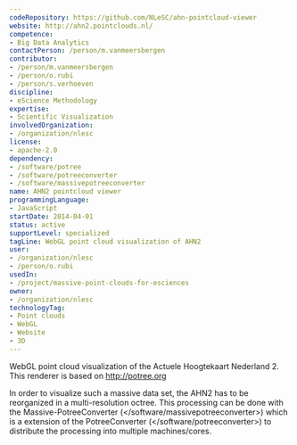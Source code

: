 ```yaml
---
codeRepository: https://github.com/NLeSC/ahn-pointcloud-viewer
website: http://ahn2.pointclouds.nl/
competence:
- Big Data Analytics
contactPerson: /person/m.vanmeersbergen
contributor:
- /person/m.vanmeersbergen
- /person/o.rubi
- /person/s.verhoeven
discipline:
- eScience Methodology
expertise:
- Scientific Visualization
involvedOrganization:
- /organization/nlesc
license:
- apache-2.0
dependency:
- /software/potree
- /software/potreeconverter
- /software/massivepotreeconverter
name: AHN2 pointcloud viewer
programmingLanguage:
- JavaScript
startDate: 2014-04-01
status: active
supportLevel: specialized
tagLine: WebGL point cloud visualization of AHN2
user:
- /organization/nlesc
- /person/o.rubi
usedIn:
- /project/massive-point-clouds-for-esciences
owner: 
- /organization/nlesc
technologyTag:
- Point clouds
- WebGL
- Website
- 3D
---
```

WebGL point cloud visualization of the Actuele Hoogtekaart Nederland 2. 
This renderer is based on http://potree.org

In order to visualize such a massive data set, the AHN2 has to be reorganized in a multi-resolution octree. This processing can be done with the Massive-PotreeConverter (</software/massivepotreeconverter>) which is a extension of the PotreeConverter (</software/potreeconverter>) to distribute the processing into multiple machines/cores.

